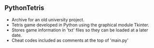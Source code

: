﻿## PythonTetris
* Archive for an old university project.
* Tetris game developed in Python using the graphical module Tkinter.
* Stores game information in 'txt' files so they can be loaded at a later date.
* Cheat codes included as comments at the top of 'main.py'
